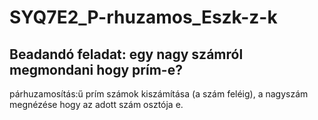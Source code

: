 # SYQ7E2_P-rhuzamos_Eszk-z-k
## Beadandó feladat: egy nagy számról megmondani hogy prím-e?

párhuzamosítás:ű
prím számok kiszámítása (a szám feléig), a nagyszám megnézése hogy az adott szám osztója e.
